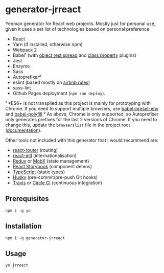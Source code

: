 # generator-jrreact

Yeoman generator for React web projects. Mostly just for personal use, given it uses a set list of
technologies based on personal preference:

* React
* Yarn (if installed, otherwise npm)
* Webpack 2
* Babel¹ (with [object rest spread](https://babeljs.io/docs/plugins/transform-object-rest-spread/) and [class property](https://babeljs.io/docs/plugins/transform-class-properties/) plugins)
* Jest
* Enzyme
* Sass
* Autoprefixer²
* eslint (based mostly on [airbnb rules](https://github.com/airbnb/javascript))
* sass-lint
* Github Pages deployment (`npm run deploy`).

¹ *ES6+ is not transpiled as this project is mainly for prototyping with Chrome. If you need to support multiple browsers,
use [babel-preset-env](https://github.com/babel/babel-preset-env) and [babel-polyfill](https://babeljs.io/docs/usage/polyfill/)
² As above, Chrome is only supported, so Autoprefixer only generates prefixes for the last 2 versions of Chrome. If you
need to change this, update the `browserslist` file in the project root ([documentation](https://github.com/ai/browserslist)).

Other tools not included with this generator that I would recommend are:

* [react-router](https://github.com/ReactTraining/react-router) (routing)
* [react-intl](https://github.com/yahoo/react-intl) (internationalisation)
* [Redux](http://redux.js.org/docs/introduction/) or [MobX](https://github.com/mobxjs/mobx) (state management)
* [React Storybook](https://github.com/storybooks/react-storybook) (component demos)
* [TypeScript](https://www.typescriptlang.org/) (static types)
* [Husky](https://github.com/typicode/husky) (pre-commit/pre-push Git hooks)
* [Travis](https://travis-ci.org/) or [Circle CI](https://circleci.com/) (continuous integration)

## Prerequisites

```
npm i -g yo
```

## Installation

```
npm i -g generator-jrreact
```

## Usage
```
yo jrreact
```
